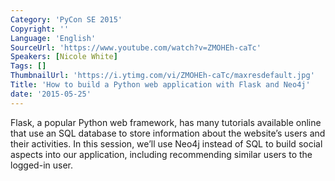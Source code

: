 ```yaml
---
Category: 'PyCon SE 2015'
Copyright: ''
Language: 'English'
SourceUrl: 'https://www.youtube.com/watch?v=ZMOHEh-caTc'
Speakers: [Nicole White]
Tags: []
ThumbnailUrl: 'https://i.ytimg.com/vi/ZMOHEh-caTc/maxresdefault.jpg'
Title: 'How to build a Python web application with Flask and Neo4j'
date: '2015-05-25'
---
```

Flask, a popular Python web framework, has many tutorials available online that use an SQL database to store information about the website’s users and their activities. In this session, we’ll use Neo4j instead of SQL to build social aspects into our application, including recommending similar users to the logged-in user.

